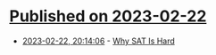 # [Published on 2023-02-22](index.md)

* [2023-02-22, 20:14:06](https://lobste.rs/s/licjd4/why_sat_is_hard) - [Why SAT Is Hard](https://matklad.github.io/2023/02/21/why-SAT-is-hard.html)
